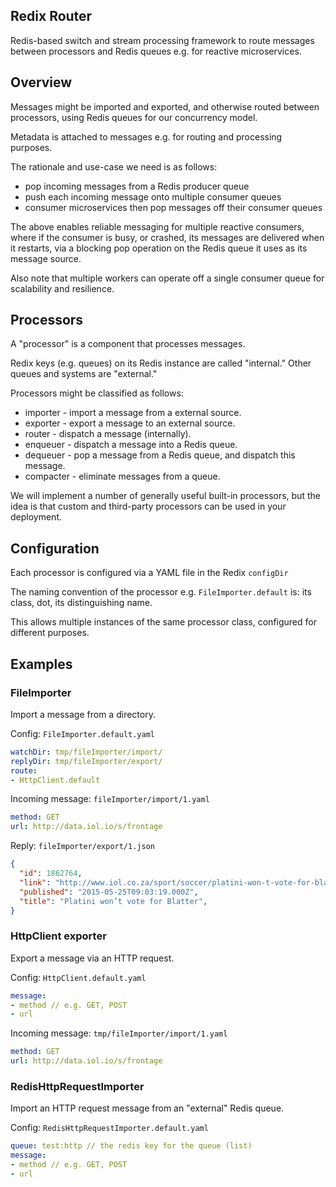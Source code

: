 
## Redix Router

Redis-based switch and stream processing framework to route messages between processors and Redis queues e.g. for reactive microservices.

## Overview

Messages might be imported and exported, and otherwise routed between processors, using Redis queues for our concurrency model.

Metadata is attached to messages e.g. for routing and processing purposes.

The rationale and use-case we need is as follows:
- pop incoming messages from a Redis producer queue
- push each incoming message onto multiple consumer queues
- consumer microservices then pop messages off their consumer queues

The above enables reliable messaging for multiple reactive consumers, where if the consumer is busy, or crashed, its messages are delivered when it restarts, via a blocking pop operation on the Redis queue it uses as its message source.

Also note that multiple workers can operate off a single consumer queue for scalability and resilience.

## Processors

A "processor" is a component that processes messages.

Redix keys (e.g. queues) on its Redis instance are called "internal." Other queues and systems are "external."

Processors might be classified as follows:
- importer - import a message from a external source.
- exporter - export a message to an external source.
- router - dispatch a message (internally).
- enqueuer - dispatch a message into a Redis queue.
- dequeuer - pop a message from a Redis queue, and dispatch this message.
- compacter - eliminate messages from a queue.

We will implement a number of generally useful built-in processors, but the idea is that custom and third-party processors can be used in your deployment.


## Configuration

Each processor is configured via a YAML file in the Redix `configDir`

The naming convention of the processor e.g. `FileImporter.default` is: its class, dot, its distinguishing name.

This allows multiple instances of the same processor class, configured for different purposes.

## Examples

### FileImporter

Import a message from a directory.

Config: `FileImporter.default.yaml`
```yaml
watchDir: tmp/fileImporter/import/
replyDir: tmp/fileImporter/export/
route:
- HttpClient.default
```

Incoming message: `fileImporter/import/1.yaml`
```yaml
method: GET
url: http://data.iol.io/s/frontage
```

Reply: `fileImporter/export/1.json`
```json
{
  "id": 1862764,
  "link": "http://www.iol.co.za/sport/soccer/platini-won-t-vote-for-blatter",
  "published": "2015-05-25T09:03:19.000Z",
  "title": "Platini won’t vote for Blatter",
}
```

### HttpClient exporter

Export a message via an HTTP request.

Config: `HttpClient.default.yaml`
```yaml
message:
- method // e.g. GET, POST
- url
```

Incoming message: `tmp/fileImporter/import/1.yaml`
```yaml
method: GET
url: http://data.iol.io/s/frontage
```

### RedisHttpRequestImporter

Import an HTTP request message from an "external" Redis queue.

Config: `RedisHttpRequestImporter.default.yaml`
```yaml
queue: test:http // the redis key for the queue (list)
message:
- method // e.g. GET, POST
- url
```
